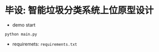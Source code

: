 # 毕设: 智能垃圾分类系统上位原型设计

- demo start

```python
python main.py
```

- requiremets: `requirements.txt`


